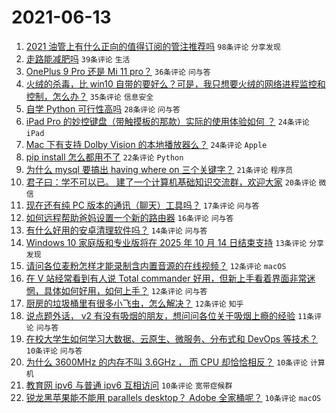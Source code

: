 # 2021-06-13

1. [2021 油管上有什么正向的值得订阅的管注推荐吗](https://www.v2ex.com/t/783183) `98条评论` `分享发现`
1. [走路能减肥吗](https://www.v2ex.com/t/783227) `39条评论` `生活`
1. [OnePlus 9 Pro 还是 Mi 11 pro？](https://www.v2ex.com/t/783185) `36条评论` `问与答`
1. [火绒的杀毒，比 win10 自带的要好么？可是，我只想要火绒的网络进程监控和控制，怎么办？](https://www.v2ex.com/t/783173) `35条评论` `信息安全`
1. [自学 Python 可行性高吗](https://www.v2ex.com/t/783175) `28条评论` `问与答`
1. [iPad Pro 的妙控键盘（带触摸板的那款）实际的使用体验如何 ？](https://www.v2ex.com/t/783170) `24条评论` `iPad`
1. [Mac 下有支持 Dolby Vision 的本地播放器么？](https://www.v2ex.com/t/783200) `24条评论` `Apple`
1. [pip install 怎么都用不了](https://www.v2ex.com/t/783219) `22条评论` `Python`
1. [为什么 mysql 要搞出 having where on 三个关键字？](https://www.v2ex.com/t/783215) `21条评论` `程序员`
1. [君子曰：学不可以已。 建了一个计算机基础知识交流群，欢迎大家](https://www.v2ex.com/t/783152) `20条评论` `微信`
1. [现在还有纯 PC 版本的通讯（聊天）工具吗？](https://www.v2ex.com/t/783242) `17条评论` `问与答`
1. [如何远程帮助爸妈设置一个新的路由器](https://www.v2ex.com/t/783237) `16条评论` `问与答`
1. [有什么好用的安卓清理软件吗？](https://www.v2ex.com/t/783231) `14条评论` `问与答`
1. [Windows 10 家庭版和专业版将在 2025 年 10 月 14 日结束支持](https://www.v2ex.com/t/783228) `13条评论` `分享发现`
1. [请问各位麦粉怎样才能录制含内置音源的在线视频？](https://www.v2ex.com/t/783233) `12条评论` `macOS`
1. [在 V 站经常看到有人说 Total commander 好用，但新上手看着界面非常迷惘，具体如何好用，如何上手？](https://www.v2ex.com/t/783181) `12条评论` `问与答`
1. [厨房的垃圾桶里有很多小飞虫，怎么解决？](https://www.v2ex.com/t/783161) `12条评论` `知乎`
1. [说点题外话， v2 有没有吸烟的朋友，想问问各位关于吸烟上瘾的经验](https://www.v2ex.com/t/783214) `11条评论` `问与答`
1. [在校大学生如何学习大数据、云原生、微服务、分布式和 DevOps 等技术？](https://www.v2ex.com/t/783217) `10条评论` `问与答`
1. [为什么 3600MHz 的内存不叫 3.6GHz ， 而 CPU 却恰恰相反？](https://www.v2ex.com/t/783212) `10条评论` `计算机`
1. [教育网 ipv6 与普通 ipv6 互相访问](https://www.v2ex.com/t/783205) `10条评论` `宽带症候群`
1. [锐龙黑苹果能不能用 parallels desktop？ Adobe 全家桶呢？](https://www.v2ex.com/t/783196) `10条评论` `macOS`
